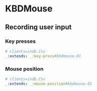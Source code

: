 # KBDMouse

## Recording user input

### Key presses

```yaml
# clients=indb.Csv
_:extends: _:key-press#kbdmouse-01
```

### Mouse position

```yaml
# clients=indb.Csv
_:extends: _:mouse-position#kbdmouse-01
```
